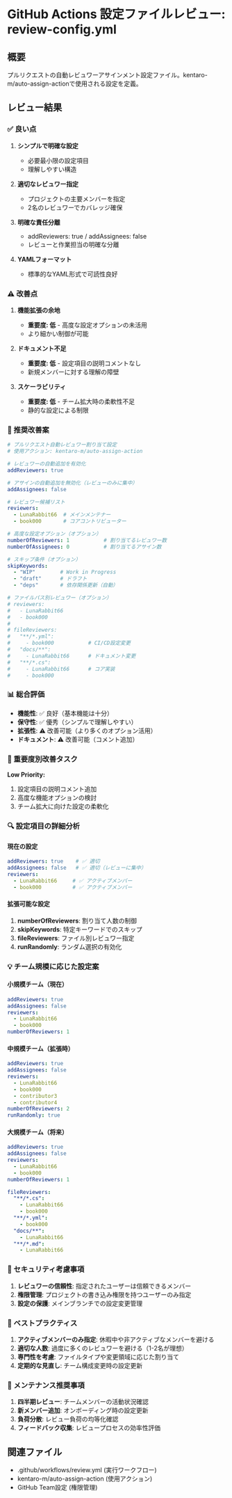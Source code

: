 # GitHub Actions 設定ファイルレビュー: review-config.yml

## 概要
プルリクエストの自動レビュワーアサインメント設定ファイル。kentaro-m/auto-assign-actionで使用される設定を定義。

## レビュー結果

### ✅ 良い点

1. **シンプルで明確な設定**
   - 必要最小限の設定項目
   - 理解しやすい構造

2. **適切なレビュワー指定**
   - プロジェクトの主要メンバーを指定
   - 2名のレビュワーでカバレッジ確保

3. **明確な責任分離**
   - addReviewers: true / addAssignees: false
   - レビューと作業担当の明確な分離

4. **YAMLフォーマット**
   - 標準的なYAML形式で可読性良好

### ⚠️ 改善点

1. **機能拡張の余地**
   - **重要度: 低** - 高度な設定オプションの未活用
   - より細かい制御が可能

2. **ドキュメント不足**
   - **重要度: 低** - 設定項目の説明コメントなし
   - 新規メンバーに対する理解の障壁

3. **スケーラビリティ**
   - **重要度: 低** - チーム拡大時の柔軟性不足
   - 静的な設定による制限

### 🔧 推奨改善案

```yaml
# プルリクエスト自動レビュワー割り当て設定
# 使用アクション: kentaro-m/auto-assign-action

# レビュワーの自動追加を有効化
addReviewers: true

# アサインの自動追加を無効化（レビューのみに集中）
addAssignees: false

# レビュワー候補リスト
reviewers:
  - LunaRabbit66  # メインメンテナー
  - book000       # コアコントリビューター

# 高度な設定オプション（オプション）
numberOfReviewers: 1           # 割り当てるレビュワー数
numberOfAssignees: 0           # 割り当てるアサイン数

# スキップ条件（オプション）
skipKeywords:
  - "WIP"        # Work in Progress
  - "draft"      # ドラフト
  - "deps"       # 依存関係更新（自動）

# ファイルパス別レビュワー（オプション）
# reviewers:
#   - LunaRabbit66
#   - book000
# 
# fileReviewers:
#   "**/*.yml":
#     - book000           # CI/CD設定変更
#   "docs/**":
#     - LunaRabbit66      # ドキュメント変更
#   "**/*.cs":
#     - LunaRabbit66      # コア実装
#     - book000
```

### 📊 総合評価

- **機能性**: ✅ 良好（基本機能は十分）
- **保守性**: ✅ 優秀（シンプルで理解しやすい）
- **拡張性**: ⚠️ 改善可能（より多くのオプション活用）
- **ドキュメント**: ⚠️ 改善可能（コメント追加）

### 🎯 重要度別改善タスク

**Low Priority:**
1. 設定項目の説明コメント追加
2. 高度な機能オプションの検討
3. チーム拡大に向けた設定の柔軟化

### 🔍 設定項目の詳細分析

#### 現在の設定
```yaml
addReviewers: true    # ✅ 適切
addAssignees: false   # ✅ 適切（レビューに集中）
reviewers:
  - LunaRabbit66     # ✅ アクティブメンバー
  - book000          # ✅ アクティブメンバー
```

#### 拡張可能な設定

1. **numberOfReviewers**: 割り当て人数の制御
2. **skipKeywords**: 特定キーワードでのスキップ
3. **fileReviewers**: ファイル別レビュワー指定
4. **runRandomly**: ランダム選択の有効化

### 💡 チーム規模に応じた設定案

#### 小規模チーム（現在）
```yaml
addReviewers: true
addAssignees: false
reviewers:
  - LunaRabbit66
  - book000
numberOfReviewers: 1
```

#### 中規模チーム（拡張時）
```yaml
addReviewers: true
addAssignees: false
reviewers:
  - LunaRabbit66
  - book000
  - contributor3
  - contributor4
numberOfReviewers: 2
runRandomly: true
```

#### 大規模チーム（将来）
```yaml
addReviewers: true
addAssignees: false
reviewers:
  - LunaRabbit66
  - book000
numberOfReviewers: 1

fileReviewers:
  "**/*.cs":
    - LunaRabbit66
    - book000
  "**/*.yml":
    - book000
  "docs/**":
    - LunaRabbit66
  "**/*.md":
    - LunaRabbit66
```

### 🚨 セキュリティ考慮事項

1. **レビュワーの信頼性**: 指定されたユーザーは信頼できるメンバー
2. **権限管理**: プロジェクトの書き込み権限を持つユーザーのみ指定
3. **設定の保護**: メインブランチでの設定変更管理

### 📝 ベストプラクティス

1. **アクティブメンバーのみ指定**: 休暇中や非アクティブなメンバーを避ける
2. **適切な人数**: 過度に多くのレビュワーを避ける（1-2名が理想）
3. **専門性を考慮**: ファイルタイプや変更領域に応じた割り当て
4. **定期的な見直し**: チーム構成変更時の設定更新

### 🔄 メンテナンス推奨事項

1. **四半期レビュー**: チームメンバーの活動状況確認
2. **新メンバー追加**: オンボーディング時の設定更新
3. **負荷分散**: レビュー負荷の均等化確認
4. **フィードバック収集**: レビュープロセスの効率性評価

## 関連ファイル
- .github/workflows/review.yml (実行ワークフロー)
- kentaro-m/auto-assign-action (使用アクション)
- GitHub Team設定 (権限管理)